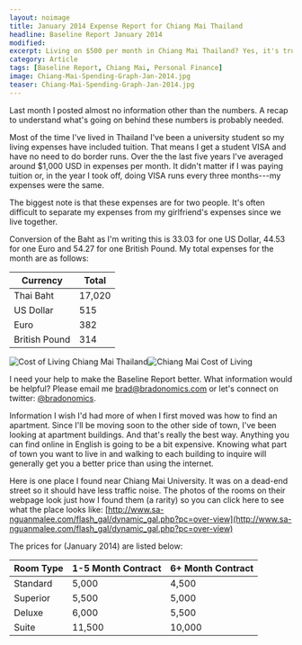 ```yaml
---
layout: noimage
title: January 2014 Expense Report for Chiang Mai Thailand
headline: Baseline Report January 2014
modified:
excerpt: Living on $500 per month in Chiang Mai Thailand? Yes, it's true.
category: Article
tags: [Baseline Report, Chiang Mai, Personal Finance]
image: Chiang-Mai-Spending-Graph-Jan-2014.jpg
teaser: Chiang-Mai-Spending-Graph-Jan-2014.jpg
---
```


Last month I posted almost no information other than the numbers. A recap to understand what's going on behind these numbers is probably needed.

Most of the time I've lived in Thailand I've been a university student so my living expenses have included tuition. That means I get a student VISA and have no need to do border runs. Over the the last five years I've averaged around $1,000 USD in expenses per month. It didn't matter if I was paying tuition or, in the year I took off, doing VISA runs every three months---my expenses were the same.

The biggest note is that these expenses are for two people. It's often difficult to separate my expenses from my girlfriend's expenses since we live together.

Conversion of the Baht as I'm writing this is 33.03 for one US Dollar, 44.53 for one Euro and 54.27 for one British Pound. My total expenses for the month are as follows:

|Currency      |Total |
|--------------|------|
|Thai Baht     |17,020|
|US Dollar     |515   |
|Euro          |382   |
|British Pound |314   |

![Cost of Living Chiang Mai Thailand](http://bradonomics.com/images/Chiang-Mai-Spending-Category-List-Jan-2014.jpg)![Chiang Mai Cost of Living](http://bradonomics.com/images/Chiang-Mai-Spending-Graph-Jan-2014.jpg)

I need your help to make the Baseline Report better. What information would be helpful? Please email me brad@bradonomics.com or let's connect on twitter: [@bradonomics](https://twitter.com/bradonomics).

Information I wish I'd had more of when I first moved was how to find an apartment. Since I'll be moving soon to the other side of town, I've been looking at apartment buildings. And that's really the best way. Anything you can find online in English is going to be a bit expensive. Knowing what part of town you want to live in and walking to each building to inquire will generally get you a better price than using the internet.

Here is one place I found near Chiang Mai University. It was on a dead-end street so it should have less traffic noise. The photos of the rooms on their webpage look just how I found them (a rarity) so you can click here to see what the place looks like: [http://www.sa-nguanmalee.com/flash_gal/dynamic_gal.php?pc=over-view](http://www.sa-nguanmalee.com/flash_gal/dynamic_gal.php?pc=over-view)

The prices for (January 2014) are listed below:

|Room Type  |1-5 Month Contract|6+ Month Contract|
|-----------|------------------|-----------------|
|Standard   |5,000             |4,500            |
|Superior   |5,500             |5,000            |
|Deluxe     |6,000             |5,500            |
|Suite      |11,500            |10,000           |